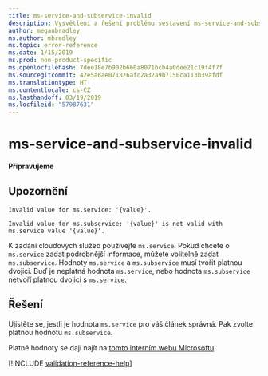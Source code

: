 ```yaml
---
title: ms-service-and-subservice-invalid
description: Vysvětlení a řešení problému sestavení ms-service-and-subservice-invalid na webu Docs
author: meganbradley
ms.author: mbradley
ms.topic: error-reference
ms.date: 1/15/2019
ms.prod: non-product-specific
ms.openlocfilehash: 7dee18e7b902b660a8071bcb4a0dee21c19f4f7f
ms.sourcegitcommit: 42e5a6ae071826afc2a32a9b7150ca113b39afdf
ms.translationtype: HT
ms.contentlocale: cs-CZ
ms.lasthandoff: 03/19/2019
ms.locfileid: "57987631"
---
```

# <a name="ms-service-and-subservice-invalid"></a>ms-service-and-subservice-invalid

**Připravujeme**

## <a name="warning"></a>Upozornění

`Invalid value for ms.service: '{value}'.`

`Invalid value for ms.subservice: '{value}' is not valid with ms.service value '{value}'.`

K zadání cloudových služeb používejte `ms.service`. Pokud chcete o `ms.service` zadat podrobnější informace, můžete volitelně zadat `ms.subservice`. Hodnoty `ms.service` a `ms.subservice` musí tvořit platnou dvojici. Buď je neplatná hodnota `ms.service`, nebo hodnota `ms.subservice` netvoří platnou dvojici s `ms.service`.

## <a name="resolution"></a>Řešení

Ujistěte se, jestli je hodnota `ms.service` pro váš článek správná. Pak zvolte platnou hodnotu `ms.subservice`.

Platné hodnoty se dají najít na [tomto interním webu Microsoftu](https://docsmetadatatool.azurewebsites.net/allowlists).

<!--make sure to add this file to your includes folder and verify the path-->
[!INCLUDE [validation-reference-help](includes/validation-reference-help.md)]

